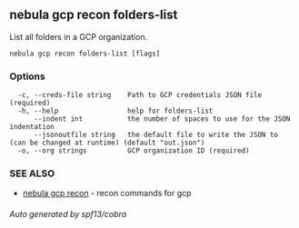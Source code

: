 ## nebula gcp recon folders-list

List all folders in a GCP organization.

```
nebula gcp recon folders-list [flags]
```

### Options

```
  -c, --creds-file string    Path to GCP credentials JSON file (required)
  -h, --help                 help for folders-list
      --indent int           the number of spaces to use for the JSON indentation
      --jsonoutfile string   the default file to write the JSON to (can be changed at runtime) (default "out.json")
  -o, --org strings          GCP organization ID (required)
```

### SEE ALSO

* [nebula gcp recon](nebula_gcp_recon.md)	 - recon commands for gcp

###### Auto generated by spf13/cobra
